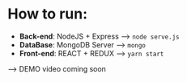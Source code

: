 # How to run: #
- **Back-end**: NodeJS + Express --> `node serve.js`
- **DataBase**: MongoDB Server --> `mongo`
- **Front-end**: REACT + REDUX --> `yarn start`

--> DEMO video coming soon